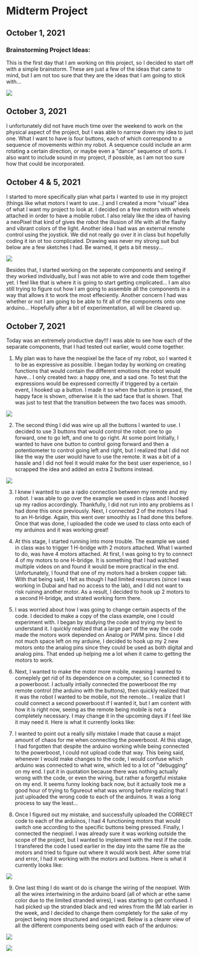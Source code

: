 # Midterm Project

## October 1, 2021

### Brainstorming Project Ideas:

This is the first day that I am working on this project, so I decided to start off with a simple brainstorm. These are just a few of the ideas that came to mind, but I am not too sure that they are the ideas that I am going to stick with... 

![](media/brainstorm.jpg)

## October 3, 2021

I unfortunately did not have much time over the weekend to work on the physical aspect of the project, but I was able to narrow down my idea to just one. What I want to have is four buttons, each of which correspond to a sequence of movements within my robot. A sequence could include an arm rotating a certain direction, or maybe even a "dance" sequence of sorts. I also want to include sound in my project, if possible, as I am not too sure how that could be incorporated. 

## October 4 & 5, 2021

I started to more specifically plan what parts I wanted to use in my project (things like what motors I want to use...) and I created a more "visual" idea of what I want my project to look at. I decided on a few motors with wheels attached in order to have a mobile robot. I also relaly like the idea of having a neoPixel that kind of gives the robot the illusion of life with all the flashy and vibrant colors of the light. Another idea I had was an external remote control using the joystick. We did not really go over it in class but hopefully coding it isn ot too complicated. Drawing was never my strong suit but below are a few sketches I had. Be warned, it gets a bit messy...

![](media/projectSketch.jpg)

Besides that, I started working on the seperate components and seeing if they worked individually, but I was not able to wire and code them together yet. I feel like that is where it is going to start getting cmplicated... I am also still trying to figure out how I am going to assemble all the components in a way that allows it to work the most effeciently. Another concern I had was whether or not I am going to be able to fit all of the components onto one arduino... Hopefully after a bit of experimentation, all will be cleared up. 

## October 7, 2021

Today was an extremely productive day!!! I was able to see how each of the separate components, that I had tested out earlier, would come together. 

1. My plan was to have the neopixel be the face of my robot, so I wanted it to be as expressive as possible. I began today by working on creating functions that would contain the different emotions the robot would have... I only created two: a happy one, and a sad one. To test that the expressions would be expressed correctly if triggered by a certain event, I hooked up a button. I made it so when the button is pressed, the happy face is shown, otherwise it is the sad face that is shown. That was just to test that the transition between the two faces was smooth. 

![](media.faceTest.gif)

2. The second thing I did was wire up all the buttons I wanted to use. I decided to use 3 buttons that would control the robot: one to go forward, one to go left, and one to go right. At some point Initially, I wanted to have one button to control going forward and then a potentiometer to control going left and right, but I realized that I did not like the way the user would have to use the remote. It was a bit of a hassle and I did not feel it would make for the best user experience, so I scrapped the idea and added an extra 2 buttons instead. 

![](media/buttons.jpg)

3. I knew I wanted to use a radio connection between my remote and my robot. I was able to go over the example we used in class and I hooked up my radios accordingly. Thankfully, I did not run into any problems as I had done this once previously. Next, I connected 2 of the motors I had to an H-bridge. Again, this went over smoothly as I had done this before. Once that was done, I uploaded the code we used to class onto each of my arduinos and it was working great!

4. At this stage, I started running into more trouble. The example we used in class was to trigger 1 H-bridge with 2 motors attached. What I wanted to do, was have 4 motors attached. At first, I was going to try to connect 4 of my motors to one H-bridge. It is something that I had watched multiple videos on and found it would be more practical in the end. Unfortunately, I found that one of my motors had a broken copper tab. With that being said, I felt as though I had limited resources (since I was working in Dubai and had no access to the lab), and I did not want to risk ruining another motor. As a result, I decided to hook up 2 motors to a second H-bridge, and strated working form there.

5. I was worried about how I was going to change certain aspects of the code. I decided to make a copy of the class example, one I could experiment with. I began by studying the code and trying my best to understand it. I quickly realized that a large part of the way the code made the motors work depended on Analog or PWM pins. Since I did not much space left on my arduine, I decided to hook up my 2 new motors onto the analog pins since they could be used as both digital and analog pins. That ended up helping me a lot when it came to getting the motors to work. 

6. Next, I wanted to make the motor more mobile, meaning I wanted to comeplely get rid of its dependence on a computer, so I connected it to a powerboost. I actually intially connected the powerboost the my remote control (the arduino with the buttons), then quickly realized that it was the robot I wanted to be mobile, not the remote... I realize that I could connect a second powerboost if I wanted it, but I am content with how it is right now, seeing as the remote being mobile is not a completely necessary. I may change it in the upcoming days if I feel like it may need it. Here is what it currently looks like:


7. I wanted to point out a really silly mistake I made that cause a majot amount of chaos for me when connecting the powerboost. At this stage, I had forgotten that despite the arduino working while being connected to the powerboost, I could not upload code that way. This being said, whenever I would make changes to the code, I would confuse which arduino was connected to what wire, which led to a lot of "debugging" on my end. I put it in quotation because there was nothing actually wrong with the code, or even the wiring, but rather a forgetful mistake on my end. It seems funny looking back now, but it actually took me a good hour of trying to figureout what was wrong before realizing that I just uploaded the wrong code to each of the arduinos. It was a long process to say the least... 

8. Once I figured out my mistake, and successfully uploaded the CORRECT code to each of the arduinos, I had 4 functioning motors that would switch one according to the specific buttons being pressed. Finally, I connected the neopixel. I was already sure it was working outside the scope of the project, but I wanted to implement with the rest if the code. I transfered the code I used earlier in the day into the same file as the motors and tried to figure out where it would work best. After some trial and error, I had it working with the motors and buttons. Here is what it currently looks like:

![](media/robotTrial.gif)

9. One last thing I do want ot do is change the wiring of the neopixel. With all the wires intertwining in the arduino board (all of which ar ethe same color due to the limited stranded wires), I was starting to get confused. I had picked up the stranded black and red wires from the IM lab earlier in the week, and I decided to change them completely for the sake of my project being more structured and organized. Below is a clearer view of all the different components being used with each of the arduinos:

![](media/arudino1.jpg)

![](media/arduino2.jpg)


